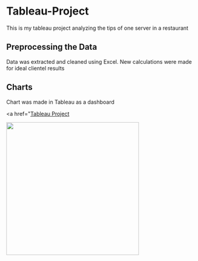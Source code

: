 # Tableau-Project
This is my tableau project analyzing the tips of one server in a restaurant

## Preprocessing the Data
Data was extracted and cleaned using Excel. New calculations were made for ideal clientel results

## Charts 
Chart was made in Tableau as a dashboard

<a href="<a href="https://excelwithbusiness.com/blogs/news/15-excel-data-analysis-functions-need">Tableau Project</a>

<img src ="" width="350" height="auto" >                                                                                                 
